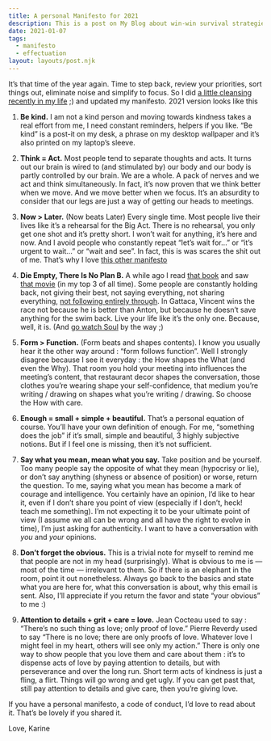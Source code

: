 ```yaml
---
title: A personal Manifesto for 2021
description: This is a post on My Blog about win-win survival strategies.
date: 2021-01-07
tags:
  - manifesto
  - effectuation
layout: layouts/post.njk
---
```


It’s that time of the year again. Time to step back, review your priorities, sort things out, eliminate noise and simplify to focus. So I did [a little cleansing recently in my life](https://karinesabatier.medium.com/getting-rid-of-and-letting-go-ae6061f8f98e) ;) and updated my manifesto. 2021 version looks like this

1. **Be kind.** I am not a kind person and moving towards kindness takes a real effort from me, I need constant reminders, helpers if you like. “Be kind” is a post-it on my desk, a phrase on my desktop wallpaper and it’s also printed on my laptop’s sleeve.  

2. **Think = Act.** Most people tend to separate thoughts and acts. It turns out our brain is wired to (and stimulated by) our body and our body is partly controlled by our brain. We are a whole. A pack of nerves and we act and think simultaneously. In fact, it’s now proven that we think better when we move. And we move better when we focus. It’s an absurdity to consider that our legs are just a way of getting our heads to meetings.  

3. **Now > Later.** (Now beats Later) Every single time. Most people live their lives like it’s a rehearsal for the Big Act. There is no rehearsal, you only get one shot and it’s pretty short. I won’t wait for anything, it’s here and now. And I avoid people who constantly repeat “let’s wait for…” or “it’s urgent to wait…” or “wait and see”. In fact, this is was scares the shit out of me. That’s why I love [this other manifesto](https://medium.com/@bre/the-cult-of-done-manifesto-724ca1c2ff13)

4. **Die Empty, There Is No Plan B.** A while ago I read [that book](https://www.amazon.fr/Die-Empty-Unleash-Your-Every/dp/1591845890) and saw [that movie](https://www.youtube.com/watch?v=7u3RrbNpRUQ) (in my top 3 of all time). Some people are constantly holding back, not giving their best, not saying everything, not sharing everything, [not following entirely through](https://seths.blog/2017/12/how-does-the-ball-know/). In Gattaca, Vincent wins the race not because he is better than Anton, but because he doesn’t save anything for the swim back. Live your life like it’s the only one. Because, well, it is. (And [go watch Soul](https://www.youtube.com/watch?v=xOsLIiBStEs) by the way ;)

5. **Form > Function.** (Form beats and shapes contents). I know you usually hear it the other way around : “form follows function”. Well I strongly disagree because I see it everyday : the How shapes the What (and even the Why). That room you hold your meeting into influences the meeting’s content, that restaurant decor shapes the conversation, those clothes you’re wearing shape your self-confidence, that medium you’re writing / drawing on shapes what you’re writing / drawing. So choose the How with care.

6. **Enough = small + simple + beautiful.** That’s a personal equation of course. You’ll have your own definition of enough. For me, “something does the job” if it’s small, simple and beautiful, 3 highly subjective notions. But if I feel one is missing, then it’s not sufficient.

7. **Say what you mean, mean what you say.** Take position and be yourself. Too many people say the opposite of what they mean (hypocrisy or lie), or don’t say anything (shyness or absence of position) or worse, return the question. To me, saying what you mean has become a mark of courage and intelligence. You certainly have an opinion, I’d like to hear it, even if I don’t share you point of view (especially if I don’t, heck! teach me something). I’m not expecting it to be your ultimate point of view (I assume we all can be wrong and all have the right to evolve in time), I’m just asking for authenticity. I want to have a conversation with *you* and *your* opinions.

8. **Don’t forget the obvious.** This is a trivial note for myself to remind me that people are not in my head (surprisingly). What is obvious to me is — most of the time — irrelevant to them. So if there is an elephant in the room, point it out nonetheless. Always go back to the basics and state what you are here for, what this conversation is about, why this email is sent. Also, I’ll appreciate if you return the favor and state “your obvious” to me :)

9. **Attention to details + grit + care = love.** Jean Cocteau used to say : “There’s no such thing as love; only proof of love.” Pierre Reverdy used to say “There is no love; there are only proofs of love. Whatever love I might feel in my heart, others will see only my action.” There is only one way to show people that you love them and care about them : it’s to dispense acts of love by paying attention to details, but with perseverance and over the long run. Short term acts of kindness is just a fling, a flirt. Things will go wrong and get ugly. If you can get past that, still pay attention to details and give care, then you’re giving love.


If you have a personal manifesto, a code of conduct, I’d love to read about it. That’s be lovely if you shared it.

Love,
Karine
